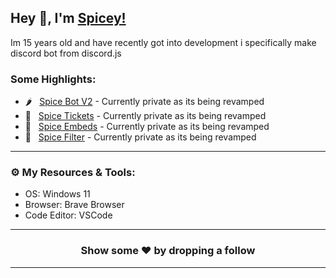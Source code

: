 ## Hey 👋, I'm [Spicey!](https://spicedevelopment.com/)

Im 15 years old and have recently got into development i specifically make discord bot from discord.js

### Some Highlights:

- 🌶️ &nbsp; [Spice Bot V2](https://spicedevelopment.com/store/spicebotv2) - Currently private as its being revamped
- 🎫 &nbsp; [Spice Tickets](https://github.com/SpiceDevelopment/Spice-Tickets) - Currently private as its being revamped
- 📃 &nbsp; [Spice Embeds](https://github.com/SpiceDevelopment/Spice-Embeds) - Currently private as its being revamped
- 🚧 &nbsp; [Spice Filter](https://github.com/SpiceDevelopment/Spice-Filter) - Currently private as its being revamped
---

### ⚙️ My Resources & Tools:

- OS: Windows 11
- Browser: Brave Browser
- Code Editor: VSCode
---

<h3 align=center>Show some ❤️ by dropping a follow</h3>

---
